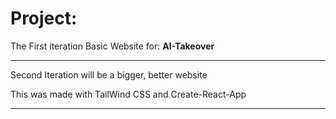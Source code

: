 # Project:

The First iteration Basic Website for:
**AI-Takeover**

---
Second Iteration will be a bigger, better website

This was made with TailWind CSS and Create-React-App

---
